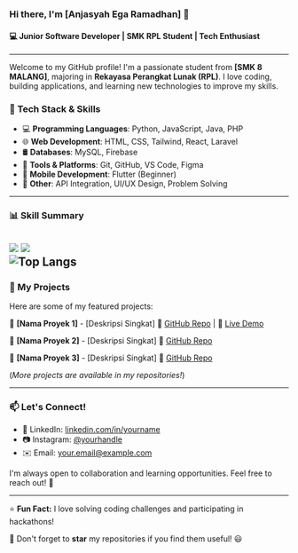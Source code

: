 ### Hi there, I'm [Anjasyah Ega Ramadhan] 👋

#### 💻 Junior Software Developer | SMK RPL Student | Tech Enthusiast

---

Welcome to my GitHub profile! I'm a passionate student from **[SMK 8 MALANG]**, majoring in **Rekayasa Perangkat Lunak (RPL)**. I love coding, building applications, and learning new technologies to improve my skills.

### 🔧 Tech Stack & Skills
- 💻 **Programming Languages**: Python, JavaScript, Java, PHP
- 🌐 **Web Development**: HTML, CSS, Tailwind, React, Laravel
- 🛢️ **Databases**: MySQL, Firebase
- 🔧 **Tools & Platforms**: Git, GitHub, VS Code, Figma
- 📱 **Mobile Development**: Flutter (Beginner)
- 🤖 **Other**: API Integration, UI/UX Design, Problem Solving

---

### 📊 Skill Summary
![](https://github-readme-stats.vercel.app/api?username=aegaramadhan&show_icons=true&theme=radical)
![](https://github-readme-streak-stats.herokuapp.com/?user=aegaramaadhan&theme=dark&hide_border=false)<br/>
![Top Langs](https://github-readme-stats.vercel.app/api/top-langs/?username=aegaramadhan&layout=compact&theme=blue-green)
---

### 📌 My Projects
Here are some of my featured projects:

📌 **[Nama Proyek 1]** - [Deskripsi Singkat]
🔗 [GitHub Repo](https://github.com/username/proyek1) | 🎨 [Live Demo](https://example.com)

📌 **[Nama Proyek 2]** - [Deskripsi Singkat]
🔗 [GitHub Repo](https://github.com/username/proyek2)

📌 **[Nama Proyek 3]** - [Deskripsi Singkat]
🔗 [GitHub Repo](https://github.com/username/proyek3)

(*More projects are available in my repositories!*)

---

### 📫 Let's Connect!
- 🔗 LinkedIn: [linkedin.com/in/yourname](https://linkedin.com/in/yourname)
- 📷 Instagram: [@yourhandle](https://instagram.com/yourhandle)
- ✉️ Email: your.email@example.com

I'm always open to collaboration and learning opportunities. Feel free to reach out! 🚀

---

⭐ **Fun Fact:** I love solving coding challenges and participating in hackathons!

🌟 Don't forget to **star** my repositories if you find them useful! 😃

